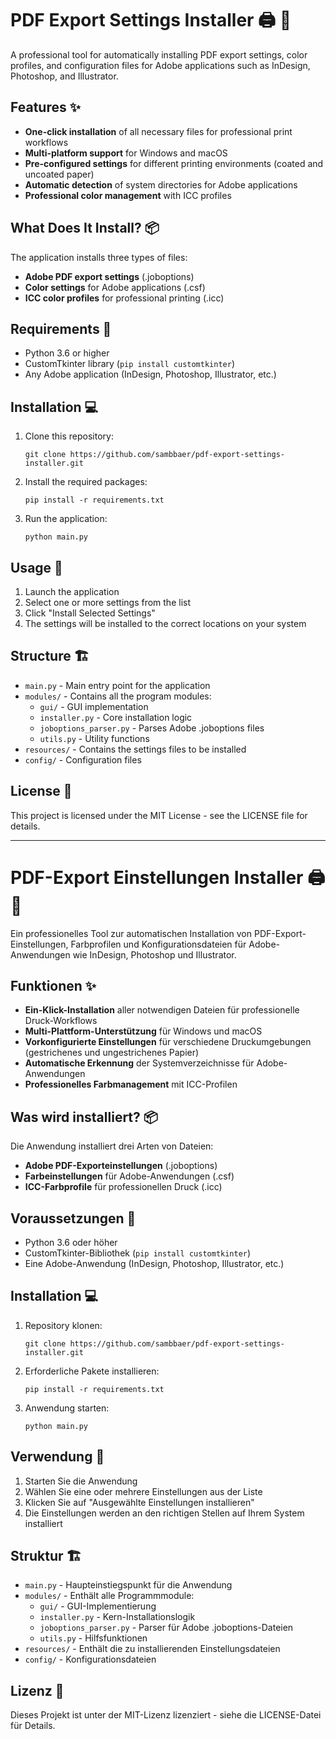 # PDF Export Settings Installer 🖨️ 🎨

A professional tool for automatically installing PDF export settings, color profiles, and configuration files for Adobe applications such as InDesign, Photoshop, and Illustrator.

## Features ✨

- **One-click installation** of all necessary files for professional print workflows
- **Multi-platform support** for Windows and macOS
- **Pre-configured settings** for different printing environments (coated and uncoated paper)
- **Automatic detection** of system directories for Adobe applications
- **Professional color management** with ICC profiles

## What Does It Install? 📦

The application installs three types of files:

- **Adobe PDF export settings** (.joboptions)
- **Color settings** for Adobe applications (.csf)
- **ICC color profiles** for professional printing (.icc)

## Requirements 🔧

- Python 3.6 or higher
- CustomTkinter library (`pip install customtkinter`)
- Any Adobe application (InDesign, Photoshop, Illustrator, etc.)

## Installation 💻

1. Clone this repository:
   ```
   git clone https://github.com/sambbaer/pdf-export-settings-installer.git
   ```

2. Install the required packages:
   ```
   pip install -r requirements.txt
   ```

3. Run the application:
   ```
   python main.py
   ```

## Usage 📝

1. Launch the application
2. Select one or more settings from the list
3. Click "Install Selected Settings"
4. The settings will be installed to the correct locations on your system

## Structure 🏗️

- `main.py` - Main entry point for the application
- `modules/` - Contains all the program modules:
  - `gui/` - GUI implementation
  - `installer.py` - Core installation logic
  - `joboptions_parser.py` - Parses Adobe .joboptions files
  - `utils.py` - Utility functions
- `resources/` - Contains the settings files to be installed
- `config/` - Configuration files

## License 📄

This project is licensed under the MIT License - see the LICENSE file for details.

---

# PDF-Export Einstellungen Installer 🖨️ 🎨

Ein professionelles Tool zur automatischen Installation von PDF-Export-Einstellungen, Farbprofilen und Konfigurationsdateien für Adobe-Anwendungen wie InDesign, Photoshop und Illustrator.

## Funktionen ✨

- **Ein-Klick-Installation** aller notwendigen Dateien für professionelle Druck-Workflows
- **Multi-Plattform-Unterstützung** für Windows und macOS
- **Vorkonfigurierte Einstellungen** für verschiedene Druckumgebungen (gestrichenes und ungestrichenes Papier)
- **Automatische Erkennung** der Systemverzeichnisse für Adobe-Anwendungen
- **Professionelles Farbmanagement** mit ICC-Profilen

## Was wird installiert? 📦

Die Anwendung installiert drei Arten von Dateien:

- **Adobe PDF-Exporteinstellungen** (.joboptions)
- **Farbeinstellungen** für Adobe-Anwendungen (.csf)
- **ICC-Farbprofile** für professionellen Druck (.icc)

## Voraussetzungen 🔧

- Python 3.6 oder höher
- CustomTkinter-Bibliothek (`pip install customtkinter`)
- Eine Adobe-Anwendung (InDesign, Photoshop, Illustrator, etc.)

## Installation 💻

1. Repository klonen:
   ```
   git clone https://github.com/sambbaer/pdf-export-settings-installer.git
   ```

2. Erforderliche Pakete installieren:
   ```
   pip install -r requirements.txt
   ```

3. Anwendung starten:
   ```
   python main.py
   ```

## Verwendung 📝

1. Starten Sie die Anwendung
2. Wählen Sie eine oder mehrere Einstellungen aus der Liste
3. Klicken Sie auf "Ausgewählte Einstellungen installieren"
4. Die Einstellungen werden an den richtigen Stellen auf Ihrem System installiert

## Struktur 🏗️

- `main.py` - Haupteinstiegspunkt für die Anwendung
- `modules/` - Enthält alle Programmmodule:
  - `gui/` - GUI-Implementierung
  - `installer.py` - Kern-Installationslogik
  - `joboptions_parser.py` - Parser für Adobe .joboptions-Dateien
  - `utils.py` - Hilfsfunktionen
- `resources/` - Enthält die zu installierenden Einstellungsdateien
- `config/` - Konfigurationsdateien

## Lizenz 📄

Dieses Projekt ist unter der MIT-Lizenz lizenziert - siehe die LICENSE-Datei für Details.